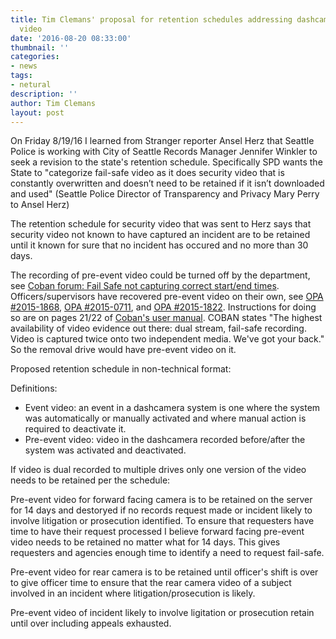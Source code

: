 ```yaml
---
title: Tim Clemans' proposal for retention schedules addressing dashcamera pre-event/fail-safe
  video
date: '2016-08-20 08:33:00'
thumbnail: ''
categories:
- news
tags:
- netural
description: ''
author: Tim Clemans
layout: post
---
```

On Friday 8/19/16 I learned from Stranger reporter Ansel Herz that Seattle Police is working with City of Seattle Records Manager Jennifer Winkler to seek a revision to the state's retention schedule. Specifically SPD wants the State to "categorize fail-safe video as it does security video that is constantly overwritten and doesn’t need to be retained if it isn’t downloaded and used" (Seattle Police Director of Transparency and Privacy Mary Perry to Ansel Herz)

The retention schedule for security video that was sent to Herz says that security video not known to have captured an incident are to be retained until it known for sure that no incident has occured and no more than 30 days. 

The recording of pre-event video could be turned off by the department, see [Coban forum: Fail Safe not capturing correct start/end times](http://webcache.googleusercontent.com/search?q=cache:mD9W1wRTUgcJ:forums.cobantech.com/viewtopic.php%3Ff%3D8%26t%3D288+&cd=5&hl=en&ct=clnk&gl=us). Officers/supervisors have recovered pre-event video on their own, see [OPA #2015-1868](http://www.seattle.gov/Documents/Departments/OPA/ClosedCaseSummaries/2015-1868ccs07-06-16.pdf), [OPA #2015-0711](http://www.seattle.gov/Documents/Departments/OPA/ClosedCaseSummaries/2015-0711ccs03-29-16.pdf), and [OPA #2015-1822](http://www.seattle.gov/Documents/Departments/OPA/ClosedCaseSummaries/2015-1822ccs05-06-16.pdf). Instructions for doing so are on pages 21/22 of [Coban's user manual](http://www.mctx.org/departments_d-k/departments_q-z/radio_shop/docs/cobancompleteusermanual.pdf). COBAN states "The highest availability of video evidence out there: dual stream, fail-safe recording. Video is captured twice onto two independent media. We've got your back." So the removal drive would have pre-event video on it.

Proposed retention schedule in non-technical format:

Definitions:
- Event video: an event in a dashcamera system is one where the system was automatically or manually activated and where manual action is required to deactivate it.
- Pre-event video: video in the dashcamera recorded before/after the system was activated and deactivated.

If video is dual recorded to multiple drives only one version of the video needs to be retained per the schedule:

Pre-event video for forward facing camera is to be retained on the server for 14 days and destoryed if no records request made or incident likely to involve litigation or prosecution identified. To ensure that requesters have time to have their request processed I believe forward facing pre-event video needs to be retained no matter what for 14 days. This gives requesters and agencies enough time to identify a need to request fail-safe.

Pre-event video for rear camera is to be retained until officer's shift is over to give officer time to ensure that the rear camera video of a subject involved in an incident where litigation/prosecution is likely. 

Pre-event video of incident likely to involve ligitation or prosecution retain until over including appeals exhausted. 
